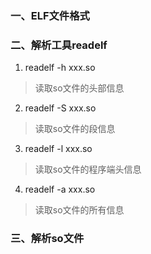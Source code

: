 ### 一、ELF文件格式
### 二、解析工具readelf
1. readelf -h xxx.so
> 读取so文件的头部信息
2. readelf -S xxx.so
> 读取so文件的段信息
3. readelf -l xxx.so
> 读取so文件的程序端头信息
4. readelf -a xxx.so
> 读取so文件的所有信息


### 三、解析so文件